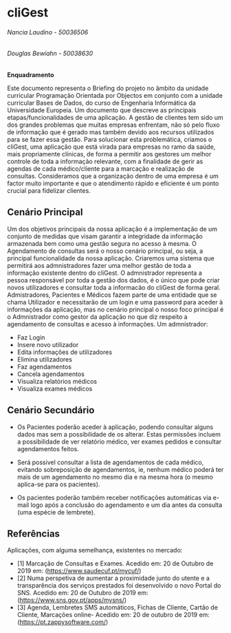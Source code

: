 # cliGest

###### Nancia Laudino - 50036506
###### Douglas Bewiahn - 50038630




**Enquadramento**

Este documento representa o Briefing do projeto no âmbito da unidade curricular Programação Orientada por Objectos em conjunto com a unidade curricular Bases de Dados, do curso de Engenharia Informática da Universidade Europeia. Um documento que descreve as principais etapas/funcionalidades de uma aplicação.
A gestão de clientes tem sido um dos grandes problemas que muitas empresas enfrentam, não só pelo fluxo de informação que é gerado mas também devido aos recursos utilizados para se fazer essa gestão. Para solucionar esta problemática, criamos o cliGest, uma aplicação que está virada para empresas no ramo da saúde, mais propriamente clínicas, de forma a permitir aos gestores um melhor controle de toda a informação relevante, com a finalidade de gerir as agendas de cada médico/cliente para a marcação e realização de consultas. Consideramos que a organização dentro de uma empresa é um factor muito importante e que o atendimento rápido e eficiente é um ponto crucial para fidelizar clientes.



## **Cenário Principal**


Um dos objetivos principais da nossa aplicação é a implementação de um conjunto de medidas que visam garantir a integridade da informação armazenada bem como uma gestão segura no acesso à mesma. O Agendamento de consultas será o nosso cenário principal, ou seja, a principal funcionalidade da nossa aplicação. Criaremos uma sistema que permitirá aos admnistradores fazer uma melhor gestão de toda a informação existente dentro do cliGest. O admnistrador representa a pessoa responsável por toda a gestão dos dados, é o único que pode criar novos utilizadores e consultar toda a informacão do cliGest de forma geral. Admistradores, Pacientes e Médicos fazem parte de uma entidade que se chama Utilizador e necessitarão de um login e uma password para aceder à informações da aplicação, mas no cenário principal o nosso foco principal é o Admnistrador como gestor da aplicação no que diz respeito a agendamento de consultas e acesso à informações. 
Um admnistrador:
* Faz Login
* Insere novo utilizador
* Edita informações de utilizadores
* Elimina utilizadores
* Faz agendamentos
* Cancela agendamentos
* Visualiza relatórios médicos
* Visualiza exames médicos


## **Cenário Secundário**

* Os Pacientes poderão aceder à aplicação, podendo consultar alguns dados mas sem a possibilidade de os alterar. Estas permissões incluem a possibilidade de ver relatório médico, ver exames pedidos e consultar agendamentos feitos. 

* Será possivel consultar a lista de agendamentos de cada médico, evitando sobreposição de agendamentos, ie, nenhum médico poderá ter mais de um agendamento no mesmo dia e na mesma hora (o mesmo aplica-se para os pacientes).

* Os pacientes poderão também receber notificações automáticas via e-mail logo após a conclusão do agendamento e um dia antes da consulta (uma espécie de lembrete).

## **Referências**
Aplicações, com alguma semelhança, existentes no mercado:
* [1] Marcação de Consultas e Exames. Acedido em: 20 de Outubro de 2019 em: (https://www.saudecuf.pt/mycuf/)
* [2] Numa perspetiva de aumentar a proximidade junto do utente e a transparência dos serviços prestados foi desenvolvido o novo Portal do SNS. Acedido em: 20 de Outubro de 2019 em: (https://www.sns.gov.pt/apps/mysns/)
* [3] Agenda, Lembretes SMS automáticos, Fichas de Cliente, Cartão de Cliente, Marcações online- Acedido em: 20 de outubro de 2019 em: (https://pt.zappysoftware.com/)
